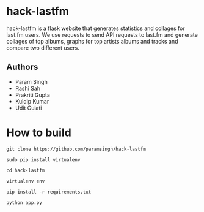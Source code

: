 # hack-lastfm

hack-lastfm is a flask website that generates statistics and collages for last.fm users. We use
requests to send API requests to last.fm and generate collages of top albums, graphs for top artists
albums and tracks and compare two different users.

## Authors

* Param Singh
* Rashi Sah
* Prakriti Gupta
* Kuldip Kumar
* Udit Gulati

# How to build

    git clone https://github.com/paramsingh/hack-lastfm

    sudo pip install virtualenv

    cd hack-lastfm

    virtualenv env

    pip install -r requirements.txt

    python app.py

